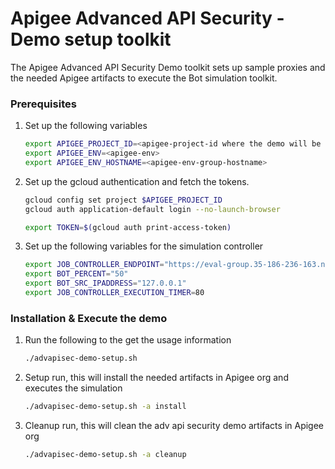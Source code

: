 # Apigee Advanced API Security - Demo setup  toolkit

The Apigee Advanced API Security Demo toolkit sets up sample proxies and the needed Apigee artifacts to execute the Bot simulation toolkit.  

### Prerequisites

1. Set up the following variables
    ```bash
    export APIGEE_PROJECT_ID=<apigee-project-id where the demo will be executed>
    export APIGEE_ENV=<apigee-env>
    export APIGEE_ENV_HOSTNAME=<apigee-env-group-hostname>
    ```

1. Set up the gcloud authentication and fetch the tokens.
    ```bash
    gcloud config set project $APIGEE_PROJECT_ID
    gcloud auth application-default login --no-launch-browser

    export TOKEN=$(gcloud auth print-access-token)
    ```

1. Set up the following variables for the simulation controller
    ```bash
    export JOB_CONTROLLER_ENDPOINT="https://eval-group.35-186-236-163.nip.io"
    export BOT_PERCENT="50"
    export BOT_SRC_IPADDRESS="127.0.0.1"
    export JOB_CONTROLLER_EXECUTION_TIMER=80
    ```

### Installation & Execute the demo
1. Run the following to the get the usage information
    ```bash
    ./advapisec-demo-setup.sh
    ```
    
1. Setup run, this will install the needed artifacts in Apigee org and executes the simulation
    ```bash
    ./advapisec-demo-setup.sh -a install
    ```

1. Cleanup run, this will clean the adv api security demo artifacts in Apigee org
    ```bash
    ./advapisec-demo-setup.sh -a cleanup
    ```
